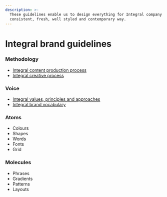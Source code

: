 ```yaml
---
description: >-
  These guidelines enable us to design everything for Integral company in a
  consistent, fresh, well styled and contemporary way.
---
```


# Integral brand guidelines

### Methodology

* [Integral content production process](content.md)
* [Integral creative process](creation.md)

### Voice

* [Integral values, principles and approaches](values.md)
* [Integral brand vocabulary](vocabulary.md)

### Atoms&#x20;

* Colours&#x20;
* Shapes&#x20;
* Words&#x20;
* Fonts&#x20;
* Grid

### Molecules&#x20;

* Phrases&#x20;
* Gradients&#x20;
* Patterns&#x20;
* Layouts

